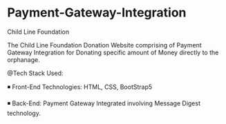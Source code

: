 # Payment-Gateway-Integration
Child Line Foundation

The Child Line Foundation Donation Website comprising of Payment Gateway Integration for Donating specific amount of Money directly to the orphanage.

@Tech Stack Used:

◾ Front-End Technologies: HTML, CSS, BootStrap5

◾ Back-End: Payment Gateway Integrated involving Message Digest technology.
